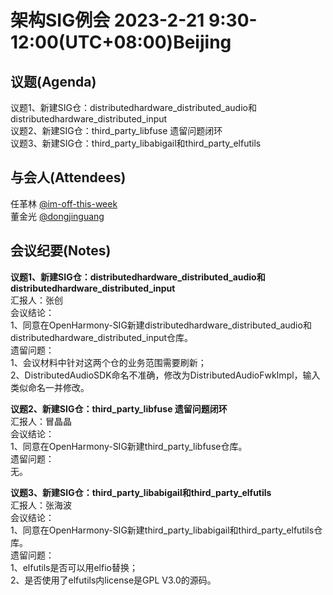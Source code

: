 # 架构SIG例会 2023-2-21 9:30-12:00(UTC+08:00)Beijing

## 议题(Agenda)

议题1、新建SIG仓：distributedhardware_distributed_audio和distributedhardware_distributed_input  
议题2、新建SIG仓：third_party_libfuse 遗留问题闭环  
议题3、新建SIG仓：third_party_libabigail和third_party_elfutils  

## 与会人(Attendees)

任革林 [@im-off-this-week](https://gitee.com/im-off-this-week)  
董金光 [@dongjinguang](https://gitee.com/dongjinguang)  

## 会议纪要(Notes)

**议题1、新建SIG仓：distributedhardware_distributed_audio和distributedhardware_distributed_input**  
汇报人：张创  
会议结论：  
1、同意在OpenHarmony-SIG新建distributedhardware_distributed_audio和distributedhardware_distributed_input仓库。  
遗留问题：  
1、会议材料中针对这两个仓的业务范围需要刷新；  
2、DistributedAudioSDK命名不准确，修改为DistributedAudioFwkImpl，输入类似命名一并修改。  

**议题2、新建SIG仓：third_party_libfuse 遗留问题闭环**  
汇报人：冒晶晶  
会议结论：  
1、同意在OpenHarmony-SIG新建third_party_libfuse仓库。  
遗留问题：  
无。  

**议题3、新建SIG仓：third_party_libabigail和third_party_elfutils**  
汇报人：张海波  
会议结论：  
1、同意在OpenHarmony-SIG新建third_party_libabigail和third_party_elfutils仓库。  
遗留问题：  
1、elfutils是否可以用elfio替换；  
2、是否使用了elfutils内license是GPL V3.0的源码。  
